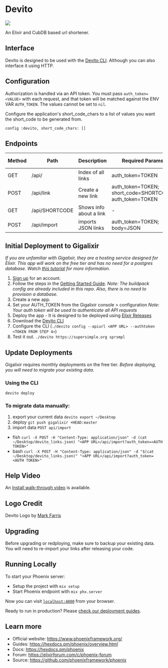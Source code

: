 # Devito
![](https://github.com/supersimple/devito/blob/main/devito-sm.png?raw=true)

 An Elixir and CubDB based url shortener.

## Interface
Devito is designed to be used with the [Devito CLI](https://github.com/supersimple/devito_cli/). Although you can also interface it using HTTP.

## Configuration
Authorization is handled via an API token. You must pass `auth_token=<VALUE>` with each request, and that token will be matched against the ENV VAR `AUTH_TOKEN`. The values cannot be set to `nil`.

Configure the application's short_code_chars to a list of values you want the short_code to be generated from.

`config :devito,
  short_code_chars: []`

## Endpoints
| Method | Path | Description | Required Params | Optional Params |
|--------|------|-------------|-----------------|-----------------|
| GET | /api/ | Index of all links | auth_token=TOKEN | download=true |
| POST | /api/link | Create a new link | auth_token=TOKEN; short_code=SHORTCODE; auth_token=TOKEN |
| GET | /api/SHORTCODE | Shows info about a link | - | - |
| POST | /api/import | imports JSON links | auth_token=TOKEN; body=JSON | - |

## Initial Deployment to Gigalixir
_If you are unfamiliar with Gigalixir, they are a hosting service designed for Elixir._
_This app will work on the free tier and has no need for a postgres database._
_Watch [this tutorial](https://elixircasts.io/deploying-with-gigalixir-%28revised%29) for more information._

1. [Sign up](https://www.gigalixir.com/) for an account.
2. Follow the steps in the [Getting Started Guide](https://gigalixir.readthedocs.io/en/latest/getting-started-guide.html#).
_Note: The buildpack config are already included in this repo. Also, there is no need to provision a database._
3. Create a new app.
4. Set your AUTH_TOKEN from the Gigalixir console > configuration
_Note: Your auth token will be used to authenticate all API requests_
5. Deploy the app - It is designed to be deployed using [Elixir Releases](https://gigalixir.readthedocs.io/en/latest/modify-app/releases.html#)
6. Download the [Devito CLI](https://github.com/supersimple/devito_cli/)
7. Configure the CLI (`./devito config --apiurl <APP URL> --authtoken <TOKEN FROM STEP 4>`)
8. Test it out. `./devito https://supersimple.org sprsmpl`

## Update Deployments
Gigalixir requires monthly deployments on the free tier. *Before deploying, you will need to migrate your existing data*.

### Using the CLI
`devito deploy`

### To migrate data manually:
1. export your current data `devito export ~/Desktop`
2. deploy `git push gigalixir +HEAD:master`
3. import data `POST api/import`
  - fish `curl -X POST -H "Content-Type: application/json" -d (cat ~/Desktop/devito_links.json) "<APP URL>/api/import?auth_token=<AUTH TOKEN>"`
  - bash `curl -X POST -H "Content-Type: application/json" -d "$(cat ~/Desktop/devito_links.json)" "<APP URL>/api/import?auth_token=<AUTH TOKEN>"`

## Help Video
An [Install walk-through video](https://www.youtube.com/embed/7A7jtQfFB00) is available.

## Logo Credit
Devito Logo by [Mark Farris](https://markfarrisdesign.com)

## Upgrading
Before upgrading or redploying, make sure to backup your existing data.
You will need to re-import your links after releasing your code.


## Running Locally

To start your Phoenix server:

  * Setup the project with `mix setup`
  * Start Phoenix endpoint with `mix phx.server`

Now you can visit [`localhost:4000`](http://localhost:4000) from your browser.

Ready to run in production? Please [check our deployment guides](https://hexdocs.pm/phoenix/deployment.html).

## Learn more

  * Official website: https://www.phoenixframework.org/
  * Guides: https://hexdocs.pm/phoenix/overview.html
  * Docs: https://hexdocs.pm/phoenix
  * Forum: https://elixirforum.com/c/phoenix-forum
  * Source: https://github.com/phoenixframework/phoenix
